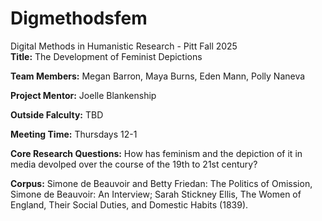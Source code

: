 # Digmethodsfem
Digital Methods in Humanistic Research - Pitt Fall 2025  
**Title:** The Development of Feminist Depictions

**Team Members:** Megan Barron, Maya Burns, Eden Mann, Polly Naneva

**Project Mentor:** Joelle Blankenship

**Outside Falculty:** TBD

**Meeting Time:** Thursdays 12-1

**Core Research Questions:** How has feminism and the depiction of it in media devolped over the course of the 19th to 21st century?

**Corpus:** Simone de Beauvoir and Betty Friedan: The Politics of Omission, Simone de Beauvoir: An Interview; 
Sarah Stickney Ellis, The Women of England, Their Social Duties, and Domestic Habits
(1839).
